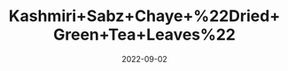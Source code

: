 ---
title: 'Kashmiri+Sabz+Chaye+%22Dried+Green+Tea+Leaves%22'
date: '2022-09-02' 
metatag: '' 
inventory: '0' 
draft: false 
# meta description 
shortDescripton: ''
description: 'Herb'
longdescription: ''
featured: True
# product Price
price: '80.0'
# Product Short Description
shortDescription: ''
productID: '7BCEBA2E-9A2A-ED11-9968-005056B3A416'
type: 'products'
category: 'Herb' 
thumnailproduct: 'https://aminsaddiquidawakhana.eralive.net/images/products/7BCEBA2E-9A2A-ED11-9968-005056B3A4161.png' 
images:
  - image: 'images/products/7BCEBA2E-9A2A-ED11-9968-005056B3A4161.png'  
Variants:
---